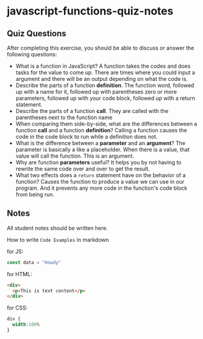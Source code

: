 # javascript-functions-quiz-notes

## Quiz Questions

After completing this exercise, you should be able to discuss or answer the following questions:

- What is a function in JavaScript?
A function takes the codes and does tasks for the value to come up. There are times where you could input a argument and there will be an output depending on what the code is.
- Describe the parts of a function **definition**.
The function word, followed up with a name for it, followed up with parentheses zero or more parameters, followed up with your code block, followed up with a return statement.
- Describe the parts of a function **call**.
They are called with the parentheses next to the function name
- When comparing them side-by-side, what are the differences between a function **call** and a function **definition**?
Calling a function causes the code in the code block to run while a definition does not.
- What is the difference between a **parameter** and an **argument**?
The parameter is basically a like a placeholder. When there is a value, that value will call the function. This is an argument.
- Why are function **parameters** useful?
It helps you by not having to rewrite the same code over and over to get the result.
- What two effects does a `return` statement have on the behavior of a function?
Causes the function to produce a value we can use in our program. And it prevents any more code in the function's code block from being run.

## Notes

All student notes should be written here.


How to write `Code Examples` in markdown

for JS:
```javascript
const data = "Howdy"
```

for HTML:
```html
<div>
  <p>This is text content</p>
</div>
```

for CSS:
```css
div {
  width:100%
}
```
